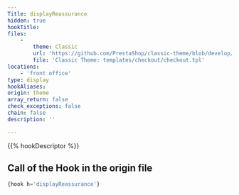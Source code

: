 ```yaml
---
Title: displayReassurance
hidden: true
hookTitle: 
files:
    -
        theme: Classic
        url: 'https://github.com/PrestaShop/classic-theme/blob/develop/templates/checkout/checkout.tpl'
        file: 'Classic Theme: templates/checkout/checkout.tpl'
locations:
    - 'front office'
type: display
hookAliases: 
origin: theme
array_return: false
check_exceptions: false
chain: false
description: ''

---
```


{{% hookDescriptor %}}

## Call of the Hook in the origin file

```php
{hook h='displayReassurance'}
```
